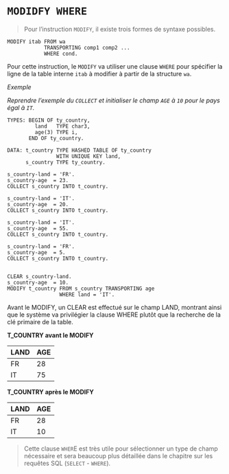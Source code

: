 # **`MODIDFY WHERE`**

> Pour l’instruction `MODIFY`, il existe trois formes de syntaxe possibles.

```JS
MODIFY itab FROM wa
            TRANSPORTING comp1 comp2 ...
            WHERE cond.
```

Pour cette instruction, le `MODIFY` va utiliser une clause `WHERE` pour spécifier la ligne de la table interne `itab` à modifier à partir de la structure `wa`.

_Exemple_

_Reprendre l’exemple du `COLLECT` et initialiser le champ `AGE` à `10` pour le pays égal à `IT`._

```JS
TYPES: BEGIN OF ty_country,
         land   TYPE char3,
         age(3) TYPE i,
       END OF ty_country.

DATA: t_country TYPE HASHED TABLE OF ty_country
                WITH UNIQUE KEY land,
      s_country TYPE ty_country.

s_country-land = 'FR'.
s_country-age  = 23.
COLLECT s_country INTO t_country.

s_country-land = 'IT'.
s_country-age  = 20.
COLLECT s_country INTO t_country.

s_country-land = 'IT'.
s_country-age  = 55.
COLLECT s_country INTO t_country.

s_country-land = 'FR'.
s_country-age  = 5.
COLLECT s_country INTO t_country.


CLEAR s_country-land.
s_country-age  = 10.
MODIFY t_country FROM s_country TRANSPORTING age
                 WHERE land = 'IT'.
```

Avant le MODIFY, un CLEAR est effectué sur le champ LAND, montrant ainsi que le système va privilégier la clause WHERE plutôt que la recherche de la clé primaire de la table.

**T_COUNTRY avant le MODIFY**

| **LAND** | **AGE** |
| -------- | ------- |
| FR       | 28      |
| IT       | 75      |

**T_COUNTRY après le MODIFY**

| **LAND** | **AGE** |
| -------- | ------- |
| FR       | 28      |
| IT       | 10      |

> Cette clause `WHER`E est très utile pour sélectionner un type de champ nécessaire et sera beaucoup plus détaillée dans le chapitre sur les requêtes SQL (`SELECT` - `WHERE`).
